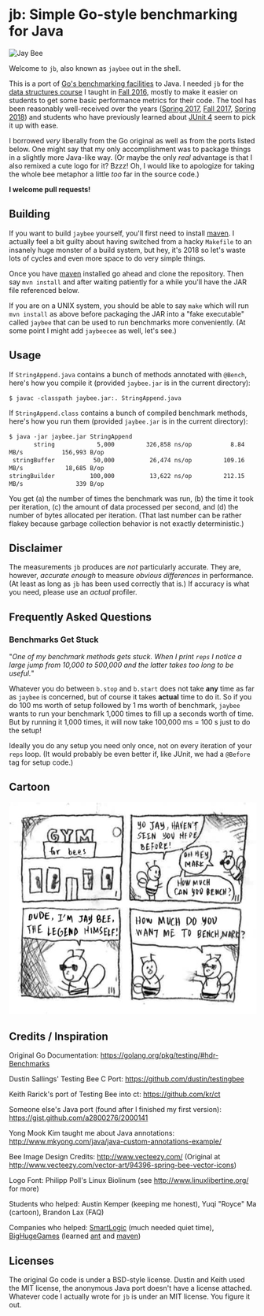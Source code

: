 # jb: Simple Go-style benchmarking for Java

![Jay Bee](gfx/jb-small.jpg)

Welcome to `jb`, also known as `jaybee` out in the shell.

This is a port of
[Go's benchmarking facilities](https://golang.org/pkg/testing/#hdr-Benchmarks)
to Java.
I needed `jb` for the
[data structures course](https://www.cs.jhu.edu/~phf/2016/fall/cs226/)
I taught in [Fall 2016](https://www.cs.jhu.edu/~phf/2016/fall/cs226/), mostly
to make it easier on students to get some basic performance metrics for their
code.
The tool has been reasonably well-received over the years
([Spring 2017](https://www.cs.jhu.edu/~phf/2017/spring/cs226/),
[Fall 2017](https://www.cs.jhu.edu/~phf/2017/fall/cs226/),
[Spring 2018](https://www.cs.jhu.edu/~phf/2018/spring/cs226/))
and students who have previously learned about
[JUnit 4](https://junit.org/junit4/) seem to pick it up with ease.

I borrowed *very* liberally from the Go original as well as from the ports
listed below.
One might say that my only accomplishment was to package things in a slightly
more Java-like way.
(Or maybe the only *real* advantage is that I also remixed a cute logo for it?
Bzzz! Oh, I would like to apologize for taking the whole bee metaphor a little
*too* far in the source code.)

**I welcome pull requests!**

## Building

If you want to build `jaybee` yourself, you'll first need to install
[maven](https://maven.apache.org/).
I actually feel a bit guilty about having switched from a hacky `Makefile` to
an insanely huge monster of a build system, but hey, it's 2018 so let's waste
lots of cycles and even more space to do very simple things.

Once you have [maven](https://maven.apache.org/) installed go ahead and clone
the repository.
Then say `mvn install` and after waiting patiently for a while you'll have the
JAR file referenced below.

If you are on a UNIX system, you should be able to say `make` which will run
`mvn install` as above before packaging the JAR into a "fake executable" called
`jaybee` that can be used to run benchmarks more conveniently.
(At some point I might add `jaybeecee` as well, let's see.)

## Usage

If `StringAppend.java` contains a bunch of methods annotated with `@Bench`,
here's how you compile it (provided `jaybee.jar` is in the current directory):

```
$ javac -classpath jaybee.jar:. StringAppend.java
```

If `StringAppend.class` contains a bunch of compiled benchmark methods, here's
how you run them (provided `jaybee.jar` is in the current directory):

```
$ java -jar jaybee.jar StringAppend
       string	         5,000	       326,858 ns/op	       8.84 MB/s	       156,993 B/op
 stringBuffer	        50,000	        26,474 ns/op	     109.16 MB/s	        18,685 B/op
stringBuilder	       100,000	        13,622 ns/op	     212.15 MB/s	           339 B/op
```

You get (a) the number of times the benchmark was run, (b) the time it took
per iteration, (c) the amount of data processed per second, and (d) the
number of bytes allocated per iteration.
(That last number can be rather flakey because garbage collection behavior
is not exactly deterministic.)

## Disclaimer

The measurements `jb` produces are *not* particularly accurate.
They are, however, *accurate enough* to measure *obvious differences* in
performance.
(At least as long as `jb` has been used correctly that is.)
If accuracy is what you need, please use an *actual* profiler.

## Frequently Asked Questions

### Benchmarks Get Stuck

"*One of my benchmark methods gets stuck. When I print `reps` I notice a large
jump from 10,000 to 500,000 and the latter takes too long to be useful.*"

Whatever you do between `b.stop` and `b.start` does not take **any** time as
far as `jaybee` is concerned, but of course it takes **actual** time to do it.
So if you do 100 ms worth of setup followed by 1 ms worth of benchmark,
`jaybee` wants to run your benchmark 1,000 times to fill up a seconds worth of
time. But by running it 1,000 times, it will now take 100,000 ms = 100 s just
to do the setup!

Ideally you do any setup you need only once, not on every iteration of your
`reps` loop.
(It would probably be even better if, like JUnit, we had a `@Before` tag for
setup code.)

## Cartoon

![Bench Mark](gfx/cartoon-small.jpg)

## Credits / Inspiration

Original Go Documentation:
https://golang.org/pkg/testing/#hdr-Benchmarks

Dustin Sallings' Testing Bee C Port:
https://github.com/dustin/testingbee

Keith Rarick's port of Testing Bee into ct:
https://github.com/kr/ct

Someone else's Java port (found after I finished my first version):
https://gist.github.com/a2800276/2000141

Yong Mook Kim taught me about Java annotations:
http://www.mkyong.com/java/java-custom-annotations-example/

Bee Image Design Credits:
http://www.vecteezy.com/
(Original at http://www.vecteezy.com/vector-art/94396-spring-bee-vector-icons)

Logo Font:
Philipp Poll's Linux Biolinum (see http://www.linuxlibertine.org/ for more)

Students who helped:
Austin Kemper (keeping me honest),
Yuqi "Royce" Ma (cartoon),
Brandon Lax (FAQ)

Companies who helped:
[SmartLogic](https://smartlogic.io/)
(much needed quiet time),
[BigHugeGames](https://bighugegames.com/)
(learned [ant](https://ant.apache.org/) and [maven](https://maven.apache.org/))

## Licenses

The original Go code is under a BSD-style license.
Dustin and Keith used the MIT license,
the anonymous Java port doesn't have a license attached.
Whatever code I actually wrote for `jb` is under an MIT license.
You figure it out.
